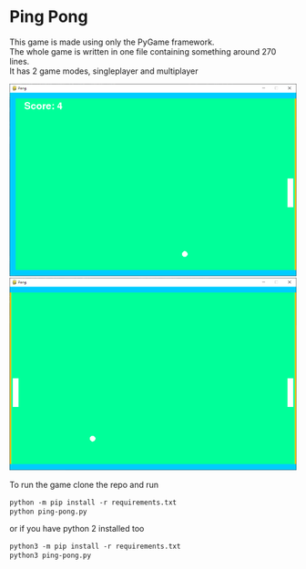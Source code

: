 # Ping Pong
This game is made using only the PyGame framework.  
The whole game is written in one file containing something around 270 lines.  
It has 2 game modes, singleplayer and multiplayer


![](banner-singleplayer.png)
![](banner-multiplayer.png)

To run the game clone the repo and run  

```
python -m pip install -r requirements.txt 
python ping-pong.py
```
  
or if you have python 2 installed too  
```
python3 -m pip install -r requirements.txt 
python3 ping-pong.py
```
